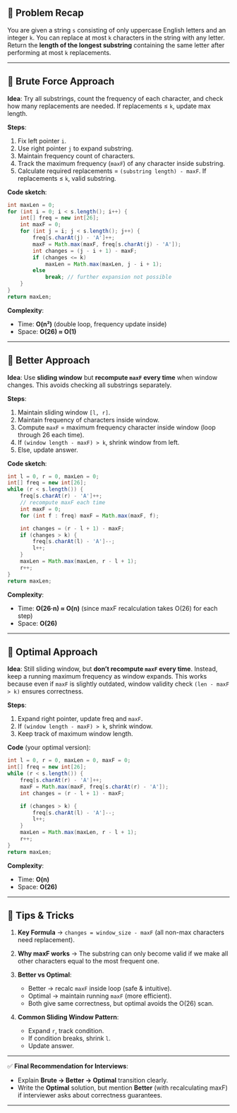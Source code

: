 ## 🔹 Problem Recap

You are given a string `s` consisting of only uppercase English letters and an integer `k`.
You can replace at most `k` characters in the string with any letter.
Return the **length of the longest substring** containing the same letter after performing at most `k` replacements.

---

## 🔹 Brute Force Approach

**Idea**:
Try all substrings, count the frequency of each character, and check how many replacements are needed. If replacements ≤ `k`, update max length.

**Steps**:

1. Fix left pointer `i`.
2. Use right pointer `j` to expand substring.
3. Maintain frequency count of characters.
4. Track the maximum frequency (`maxF`) of any character inside substring.
5. Calculate required replacements = `(substring length) - maxF`.
   If replacements ≤ `k`, valid substring.

**Code sketch**:

```java
int maxLen = 0;
for (int i = 0; i < s.length(); i++) {
    int[] freq = new int[26];
    int maxF = 0;
    for (int j = i; j < s.length(); j++) {
        freq[s.charAt(j) - 'A']++;
        maxF = Math.max(maxF, freq[s.charAt(j) - 'A']);
        int changes = (j - i + 1) - maxF;
        if (changes <= k)
            maxLen = Math.max(maxLen, j - i + 1);
        else
            break; // further expansion not possible
    }
}
return maxLen;
```

**Complexity**:

* Time: **O(n²)** (double loop, frequency update inside)
* Space: **O(26) ≈ O(1)**

---

## 🔹 Better Approach

**Idea**:
Use **sliding window** but **recompute `maxF` every time** when window changes.
This avoids checking all substrings separately.

**Steps**:

1. Maintain sliding window `[l, r]`.
2. Maintain frequency of characters inside window.
3. Compute `maxF` = maximum frequency character inside window (loop through 26 each time).
4. If `(window length - maxF) > k`, shrink window from left.
5. Else, update answer.

**Code sketch**:

```java
int l = 0, r = 0, maxLen = 0;
int[] freq = new int[26];
while (r < s.length()) {
    freq[s.charAt(r) - 'A']++;
    // recompute maxF each time
    int maxF = 0;
    for (int f : freq) maxF = Math.max(maxF, f);

    int changes = (r - l + 1) - maxF;
    if (changes > k) {
        freq[s.charAt(l) - 'A']--;
        l++;
    }
    maxLen = Math.max(maxLen, r - l + 1);
    r++;
}
return maxLen;
```

**Complexity**:

* Time: **O(26·n) ≈ O(n)**
  (since maxF recalculation takes O(26) for each step)
* Space: **O(26)**

---

## 🔹 Optimal Approach

**Idea**:
Still sliding window, but **don’t recompute `maxF` every time**.
Instead, keep a running maximum frequency as window expands.
This works because even if `maxF` is slightly outdated, window validity check `(len - maxF > k)` ensures correctness.

**Steps**:

1. Expand right pointer, update freq and `maxF`.
2. If `(window length - maxF) > k`, shrink window.
3. Keep track of maximum window length.

**Code** (your optimal version):

```java
int l = 0, r = 0, maxLen = 0, maxF = 0;
int[] freq = new int[26];
while (r < s.length()) {
    freq[s.charAt(r) - 'A']++;
    maxF = Math.max(maxF, freq[s.charAt(r) - 'A']);
    int changes = (r - l + 1) - maxF;

    if (changes > k) {
        freq[s.charAt(l) - 'A']--;
        l++;
    }
    maxLen = Math.max(maxLen, r - l + 1);
    r++;
}
return maxLen;
```

**Complexity**:

* Time: **O(n)**
* Space: **O(26)**

---

## 🔹 Tips & Tricks

1. **Key Formula** →
   `changes = window_size - maxF`
   (all non-max characters need replacement).

2. **Why maxF works** →
   The substring can only become valid if we make all other characters equal to the most frequent one.

3. **Better vs Optimal**:

   * Better → recalc `maxF` inside loop (safe & intuitive).
   * Optimal → maintain running `maxF` (more efficient).
   * Both give same correctness, but optimal avoids the O(26) scan.

4. **Common Sliding Window Pattern**:

   * Expand `r`, track condition.
   * If condition breaks, shrink `l`.
   * Update answer.

---

✅ **Final Recommendation for Interviews**:

* Explain **Brute → Better → Optimal** transition clearly.
* Write the **Optimal** solution, but mention **Better** (with recalculating maxF) if interviewer asks about correctness guarantees.

---
